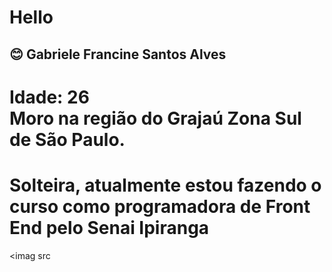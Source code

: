 # Hello 
## :blush: Gabriele Francine Santos Alves
# Idade: 26 <br> Moro na região do Grajaú Zona Sul de São Paulo. 
# Solteira, atualmente estou fazendo o curso como programadora de Front End pelo Senai Ipiranga 
<imag src
     
     
